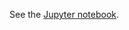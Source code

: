 See the [Jupyter notebook](https://github.com/ajelenak/aws-price-list/blob/master/aws-pricelist.ipynb).

